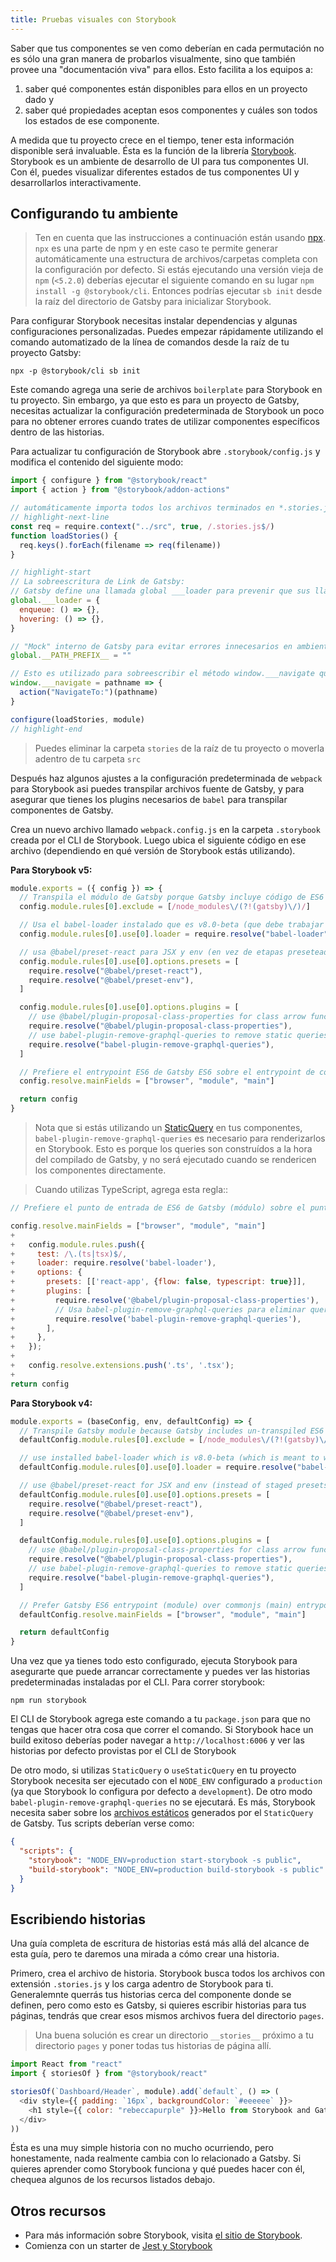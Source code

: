 ```yaml
---
title: Pruebas visuales con Storybook
---
```


Saber que tus componentes se ven como deberían en cada permutación no es sólo una gran manera de probarlos visualmente, sino que también provee una "documentación viva" para ellos. Esto facilita a los equipos a:

1. saber qué componentes están disponibles para ellos en un proyecto dado y
2. saber qué propiedades aceptan esos componentes y cuáles son todos los estados de ese componente.

A medida que tu proyecto crece en el tiempo, tener esta información disponible será invaluable. Ésta es la función de la librería [Storybook](https://storybook.js.org/). Storybook es un ambiente de desarrollo de UI para tus componentes UI. Con él, puedes visualizar diferentes estados de tus componentes UI y desarrollarlos interactivamente.

## Configurando tu ambiente

> Ten en cuenta que las instrucciones a continuación están usando [npx](https://www.npmjs.com/package/npx). `npx` es una parte de npm y en este caso te permite generar automáticamente una estructura de archivos/carpetas completa con la configuración por defecto. Si estás ejecutando una versión vieja de `npm` (`<5.2.0`) deberías ejecutar el siguiente comando en su lugar `npm install -g @storybook/cli`. Entonces podrías ejecutar `sb init` desde la raíz del directorio de Gatsby para inicializar Storybook.

Para configurar Storybook necesitas instalar dependencias y algunas configuraciones personalizadas. Puedes empezar rápidamente utilizando el comando automatizado de la línea de comandos desde la raíz de tu proyecto Gatsby:

```shell
npx -p @storybook/cli sb init
```

Este comando agrega una serie de archivos `boilerplate` para Storybook en tu proyecto. Sin embargo, ya que esto es para un proyecto de Gatsby, necesitas actualizar la configuración predeterminada de Storybook un poco para no obtener errores cuando trates de utilizar componentes específicos dentro de las historias.

Para actualizar tu configuración de Storybook abre `.storybook/config.js` y modifica el contenido del siguiente modo:

```js:title=.storybook/config.js
import { configure } from "@storybook/react"
import { action } from "@storybook/addon-actions"

// automáticamente importa todos los archivos terminados en *.stories.js
// highlight-next-line
const req = require.context("../src", true, /.stories.js$/)
function loadStories() {
  req.keys().forEach(filename => req(filename))
}

// highlight-start
// La sobreescritura de Link de Gatsby:
// Gatsby define una llamada global ___loader para prevenir que sus llamadas de métodos creen errores de consola. Debes pisarlo aquí
global.___loader = {
  enqueue: () => {},
  hovering: () => {},
}

// "Mock" interno de Gatsby para evitar errores innecesarios en ambientes de testing de storybook
global.__PATH_PREFIX__ = ""

// Esto es utilizado para sobreescribir el método window.___navigate que Gatsby usa y define para reportar qué camino un Link estaría llevándonos si no estuviese dentro de un storybook
window.___navigate = pathname => {
  action("NavigateTo:")(pathname)
}

configure(loadStories, module)
// highlight-end
```

> Puedes eliminar la carpeta  `stories` de la raíz de tu proyecto o moverla adentro de tu carpeta `src`

Después haz algunos ajustes a la configuración predeterminada de `webpack` para Storybook asi puedes transpilar archivos fuente de Gatsby, y para asegurar que tienes los plugins necesarios de `babel` para transpilar componentes de Gatsby.

Crea un nuevo archivo llamado `webpack.config.js` en la carpeta `.storybook` creada por el CLI de Storybook. Luego ubica el siguiente código en ese archivo (dependiendo en qué versión de Storybook estás utilizando).

**Para Storybook v5:**

```js:title=.storybook/webpack.config.js
module.exports = ({ config }) => {
  // Transpila el módulo de Gatsby porque Gatsby incluye código de ES6 no-transpilado.
  config.module.rules[0].exclude = [/node_modules\/(?!(gatsby)\/)/]

  // Usa el babel-loader instalado que es v8.0-beta (que debe trabajar junto a @babel/core@7)
  config.module.rules[0].use[0].loader = require.resolve("babel-loader")

  // usa @babel/preset-react para JSX y env (en vez de etapas preseteadas)
  config.module.rules[0].use[0].options.presets = [
    require.resolve("@babel/preset-react"),
    require.resolve("@babel/preset-env"),
  ]

  config.module.rules[0].use[0].options.plugins = [
    // use @babel/plugin-proposal-class-properties for class arrow functions
    require.resolve("@babel/plugin-proposal-class-properties"),
    // use babel-plugin-remove-graphql-queries to remove static queries from components when rendering in storybook
    require.resolve("babel-plugin-remove-graphql-queries"),
  ]

  // Prefiere el entrypoint ES6 de Gatsby ES6 sobre el entrypoint de commonjs (principal)
  config.resolve.mainFields = ["browser", "module", "main"]

  return config
}
```

> Nota que si estás utilizando un [StaticQuery](/docs/static-query/) en tus componentes, `babel-plugin-remove-graphql-queries` es necesario para renderizarlos en Storybook. Esto es porque los queries son construídos a la hora del compilado de Gatsby, y no será ejecutado cuando se rendericen los componentes directamente.

> Cuando utilizas TypeScript, agrega esta regla::

```diff:title=.storybook/webpack.config.js
// Prefiere el punto de entrada de ES6 de Gatsby (módulo) sobre el punto de entrada (principal) de commonjs

config.resolve.mainFields = ["browser", "module", "main"]
+
+   config.module.rules.push({
+     test: /\.(ts|tsx)$/,
+     loader: require.resolve('babel-loader'),
+     options: {
+       presets: [['react-app', {flow: false, typescript: true}]],
+       plugins: [
+         require.resolve('@babel/plugin-proposal-class-properties'),
+         // Usa babel-plugin-remove-graphql-queries para eliminar queries estáticas de componentes cuando se renderiza en storybook
+         require.resolve('babel-plugin-remove-graphql-queries'),
+       ],
+     },
+   });
+
+   config.resolve.extensions.push('.ts', '.tsx');
+
return config
```

**Para Storybook v4:**

```js:title=.storybook/webpack.config.js
module.exports = (baseConfig, env, defaultConfig) => {
  // Transpile Gatsby module because Gatsby includes un-transpiled ES6 code.
  defaultConfig.module.rules[0].exclude = [/node_modules\/(?!(gatsby)\/)/]

  // use installed babel-loader which is v8.0-beta (which is meant to work with @babel/core@7)
  defaultConfig.module.rules[0].use[0].loader = require.resolve("babel-loader")

  // use @babel/preset-react for JSX and env (instead of staged presets)
  defaultConfig.module.rules[0].use[0].options.presets = [
    require.resolve("@babel/preset-react"),
    require.resolve("@babel/preset-env"),
  ]

  defaultConfig.module.rules[0].use[0].options.plugins = [
    // use @babel/plugin-proposal-class-properties for class arrow functions
    require.resolve("@babel/plugin-proposal-class-properties"),
    // use babel-plugin-remove-graphql-queries to remove static queries from components when rendering in storybook
    require.resolve("babel-plugin-remove-graphql-queries"),
  ]

  // Prefer Gatsby ES6 entrypoint (module) over commonjs (main) entrypoint
  defaultConfig.resolve.mainFields = ["browser", "module", "main"]

  return defaultConfig
}
```
Una vez que ya tienes todo esto configurado, ejecuta Storybook para asegurarte que puede arrancar correctamente y puedes ver las historias predeterminadas instaladas por el CLI. Para correr storybook:

```shell
npm run storybook
```

El CLI de Storybook agrega este comando a tu `package.json` para que no tengas que hacer otra cosa que correr el comando. Si Storybook hace un build exitoso deberías poder navegar a `http://localhost:6006` y ver las historias por defecto provistas por el CLI de Storybook

De otro modo, si utilizas `StaticQuery` o `useStaticQuery` en tu proyecto Storybook necesita ser ejecutado con el `NODE_ENV` configurado a `production` (ya que Storybook lo configura por defecto a `development`). De otro modo `babel-plugin-remove-graphql-queries` no se ejecutará. Es más, Storybook necesita saber sobre los [archivos estáticos](https://storybook.js.org/docs/configurations/serving-static-files/#2-via-a-directory) generados por el `StaticQuery` de Gatsby. Tus scripts deberían verse como:

```json:title=package.json
{
  "scripts": {
    "storybook": "NODE_ENV=production start-storybook -s public",
    "build-storybook": "NODE_ENV=production build-storybook -s public"
  }
}
```

## Escribiendo historias

Una guía completa de escritura de historias está más allá del alcance de esta guía, pero te daremos una mirada a cómo crear una historia.

Primero, crea el archivo de historia. Storybook busca todos los archivos con extensión `.stories.js` y los carga adentro de Storybook para ti. Generalemnte querrás tus historias cerca del componente donde se definen, pero como esto es Gatsby, si quieres escribir historias para tus páginas, tendrás que crear esos mismos archivos fuera del directorio `pages`.

> Una buena solución es crear un directorio `__stories__` próximo a tu directorio `pages` y poner todas tus historias de página allí.

```jsx:title=src/components/example.stories.js
import React from "react"
import { storiesOf } from "@storybook/react"

storiesOf(`Dashboard/Header`, module).add(`default`, () => (
  <div style={{ padding: `16px`, backgroundColor: `#eeeeee` }}>
    <h1 style={{ color: "rebeccapurple" }}>Hello from Storybook and Gatsby!</h1>
  </div>
))
```

Ésta es una muy simple historia con no mucho ocurriendo, pero honestamente, nada realmente cambia con lo relacionado a Gatsby. Si quieres aprender como Storybook funciona y qué puedes hacer con él, chequea algunos de los recursos listados debajo.

## Otros recursos

- Para más información sobre Storybook, visita
  [el sitio de Storybook](https://storybook.js.org/).
- Comienza con un starter de [Jest y Storybook](https://github.com/Mathspy/gatsby-storybook-jest-starter)
